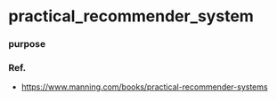 # practical_recommender_system

### purpose


### Ref.
- https://www.manning.com/books/practical-recommender-systems
